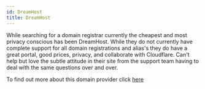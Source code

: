 ```yaml
---
id: DreamHost
title: DreamHost
---
```


While searching for a domain registrar currently the cheapest and most privacy conscious has been DreamHost. While they do not currently have complete support for all domain registrations and alias's they do have a great portal, good prices, privacy, and collaborate with Cloudflare. Can't help but love the subtle attitude in their site from the support team having to deal with the same questions over and over.

To find out more about this domain provider click [here](https://www.dreamhost.com/)
